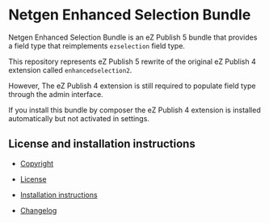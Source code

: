 Netgen Enhanced Selection Bundle
================================

Netgen Enhanced Selection Bundle is an eZ Publish 5 bundle that provides a field type that reimplements `ezselection` field type.

This repository represents eZ Publish 5 rewrite of the original eZ Publish 4 extension called `enhancedselection2`.

However, The eZ Publish 4 extension is still required to populate field type through the admin interface.

If you install this bundle by composer the eZ Publish 4 extension is installed automatically but not activated in settings.

License and installation instructions
-------------------------------------

* [Copyright](COPYRIGHT)

* [License](LICENSE)

* [Installation instructions](Resources/doc/INSTALL.md)

* [Changelog](Resources/doc/CHANGELOG.md)
